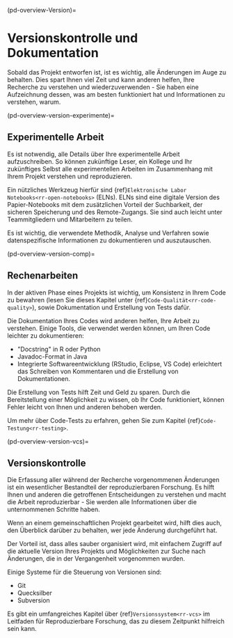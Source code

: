 (pd-overview-Version)=
# Versionskontrolle und Dokumentation

Sobald das Projekt entworfen ist, ist es wichtig, alle Änderungen im Auge zu behalten. Dies spart Ihnen viel Zeit und kann anderen helfen, Ihre Recherche zu verstehen und wiederzuverwenden - Sie haben eine Aufzeichnung dessen, was am besten funktioniert hat und Informationen zu verstehen, warum.

(pd-overview-version-experimente)=
## Experimentelle Arbeit

Es ist notwendig, alle Details über Ihre experimentelle Arbeit aufzuschreiben. So können zukünftige Leser, ein Kollege und Ihr zukünftiges Selbst alle experimentellen Arbeiten im Zusammenhang mit Ihrem Projekt verstehen und reproduzieren.

Ein nützliches Werkzeug hierfür sind {ref}`Elektronische Labor Notebooks<rr-open-notebooks>` (ELNs). ELNs sind eine digitale Version des Papier-Notebooks mit dem zusätzlichen Vorteil der Suchbarkeit, der sicheren Speicherung und des Remote-Zugangs. Sie sind auch leicht unter Teammitgliedern und Mitarbeitern zu teilen.

Es ist wichtig, die verwendete Methodik, Analyse und Verfahren sowie datenspezifische Informationen zu dokumentieren und auszutauschen.

(pd-overview-version-comp)=
## Rechenarbeiten

In der aktiven Phase eines Projekts ist wichtig, um Konsistenz in Ihrem Code zu bewahren (lesen Sie dieses Kapitel unter {ref}`Code-Qualität<rr-code-quality>`), sowie Dokumentation und Erstellung von Tests dafür.

Die Dokumentation Ihres Codes wird anderen helfen, Ihre Arbeit zu verstehen. Einige Tools, die verwendet werden können, um Ihren Code leichter zu dokumentieren:
- "Docstring" in R oder Python
- Javadoc-Format in Java
- Integrierte Softwareentwicklung (RStudio, Eclipse, VS Code) erleichtert das Schreiben von Kommentaren und die Erstellung von Dokumentationen.

Die Erstellung von Tests hilft Zeit und Geld zu sparen. Durch die Bereitstellung einer Möglichkeit zu wissen, ob Ihr Code funktioniert, können Fehler leicht von Ihnen und anderen behoben werden.

Um mehr über Code-Tests zu erfahren, gehen Sie zum Kapitel {ref}`Code-Testung<rr-testing>`.

(pd-overview-version-vcs)=
## Versionskontrolle

Die Erfassung aller während der Recherche vorgenommenen Änderungen ist ein wesentlicher Bestandteil der reproduzierbaren Forschung. Es hilft Ihnen und anderen die getroffenen Entscheidungen zu verstehen und macht die Arbeit reproduzierbar - Sie werden alle Informationen über die unternommenen Schritte haben.

Wenn an einem gemeinschaftlichen Projekt gearbeitet wird, hilft dies auch, den Überblick darüber zu behalten, wer jede Änderung durchgeführt hat.

Der Vorteil ist, dass alles sauber organisiert wird, mit einfachem Zugriff auf die aktuelle Version Ihres Projekts und Möglichkeiten zur Suche nach Änderungen, die in der Vergangenheit vorgenommen wurden.

Einige Systeme für die Steuerung von Versionen sind:
- Git
- Quecksilber
- Subversion

Es gibt ein umfangreiches Kapitel über {ref}`Versionssystem<rr-vcs>` im Leitfaden für Reproduzierbare Forschung, das zu diesem Zeitpunkt hilfreich sein kann.
